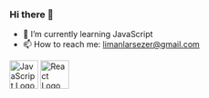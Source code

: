 ### Hi there 👋
- 🌱 I’m currently learning JavaScript
- 📫 How to reach me: limanlarsezer@gmail.com
<!--
**sezerlimanlar/sezerlimanlar** is a ✨ _special_ ✨ repository because its `README.md` (this file) appears on your GitHub profile.

Here are some ideas to get you started:
<p align="left"> <img src="https://komarev.com/ghpvc/?username=sezerlimanlar&label=Profile%20views&color=ffff00&style=flat" alt="sezerlimanlar" /> </p>
- 🔭 I’m currently working on ...
- 🌱 I’m currently learning ...
- 👯 I’m looking to collaborate on ...
- 🤔 I’m looking for help with ...
- 💬 Ask me about ...
- 📫 How to reach me: ...
- 😄 Pronouns: ...
- ⚡ Fun fact: ...
-->

<p align="left">
  <img src="https://upload.wikimedia.org/wikipedia/commons/6/6a/JavaScript-logo.png" height="50" alt="JavaScript Logo">
  <img src="https://upload.wikimedia.org/wikipedia/commons/thumb/a/a7/React-icon.svg/320px-React-icon.svg.png" height="50" alt="React Logo">
</p>
